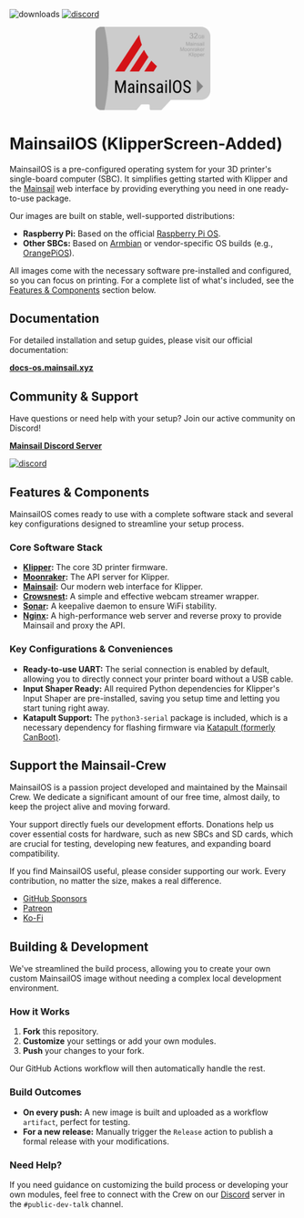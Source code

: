 ![downloads](https://img.shields.io/github/downloads/mainsail-crew/MainsailOS/total)
[![discord](https://img.shields.io/discord/758059413700345988?color=%235865F2&label=discord&logo=discord&logoColor=white&style=flat)](https://discord.gg/mainsail)

<p align="center">
<img src=".github/sdcard-logo.png" style="width:40%; max-width: 300px;" >
</p>

# MainsailOS (KlipperScreen-Added)

MainsailOS is a pre-configured operating system for your 3D printer's
single-board computer (SBC). It simplifies getting started with Klipper and the
[Mainsail](https://github.com/mainsail-crew/mainsail) web interface by providing
everything you need in one ready-to-use package.

Our images are built on stable, well-supported distributions:

-   **Raspberry Pi:** Based on the official [Raspberry Pi OS](https://www.raspberrypi.com/software/).
-   **Other SBCs:** Based on [Armbian](https://www.armbian.com/) or
    vendor-specific OS builds (e.g., [OrangePiOS](https://github.com/orangepi-xunlong/orangepi-build)).

All images come with the necessary software pre-installed and configured, so you
can focus on printing. For a complete list of what's included, see the
[Features & Components](#features--components) section below.

## Documentation

For detailed installation and setup guides, please visit our official
documentation:

**[docs-os.mainsail.xyz](https://docs-os.mainsail.xyz)**

## Community & Support

Have questions or need help with your setup? Join our active community on
Discord!

**[Mainsail Discord Server](https://discord.gg/mainsail)**

[![discord](https://img.shields.io/discord/758059413700345988?color=%235865F2&label=discord&logo=discord&logoColor=white&style=flat)](https://discord.gg/mainsail)

## Features & Components

MainsailOS comes ready to use with a complete software stack and several key
configurations designed to streamline your setup process.

### Core Software Stack

-   **[Klipper](https://github.com/Klipper3d/klipper):** The core 3D printer
    firmware.
-   **[Moonraker](https://github.com/Arksine/moonraker):** The API server for
    Klipper.
-   **[Mainsail](https://github.com/mainsail-crew/mainsail):** Our modern web
    interface for Klipper.
-   **[Crowsnest](https://github.com/mainsail-crew/crowsnest):** A simple and
    effective webcam streamer wrapper.
-   **[Sonar](https://github.com/mainsail-crew/sonar):** A keepalive daemon to
    ensure WiFi stability.
-   **[Nginx](https://nginx.org/):** A high-performance web server and reverse
    proxy to provide Mainsail and proxy the API.

### Key Configurations & Conveniences

-   **Ready-to-use UART:** The serial connection is enabled by default,
    allowing you to directly connect your printer board without a USB cable.
-   **Input Shaper Ready:** All required Python dependencies for Klipper's
    Input Shaper are pre-installed, saving you setup time and letting you start
    tuning right away.
-   **Katapult Support:** The `python3-serial` package is included, which is a
    necessary dependency for flashing firmware via
    [Katapult (formerly CanBoot)](https://github.com/Arksine/katapult).

## Support the Mainsail-Crew

MainsailOS is a passion project developed and maintained by the Mainsail Crew.
We dedicate a significant amount of our free time, almost daily, to keep the
project alive and moving forward.

Your support directly fuels our development efforts. Donations help us cover
essential costs for hardware, such as new SBCs and SD cards, which are crucial
for testing, developing new features, and expanding board compatibility.

If you find MainsailOS useful, please consider supporting our work. Every
contribution, no matter the size, makes a real difference.

- [GitHub Sponsors](https://github.com/sponsors/mainsail-crew)
- [Patreon](https://www.patreon.com/meteyou)
- [Ko-Fi](https://ko-fi.com/mainsail)

## Building & Development

We've streamlined the build process, allowing you to create your own custom
MainsailOS image without needing a complex local development environment.

### How it Works

1.  **Fork** this repository.
2.  **Customize** your settings or add your own modules.
3.  **Push** your changes to your fork.

Our GitHub Actions workflow will then automatically handle the rest.

### Build Outcomes

-   **On every push:** A new image is built and uploaded as a workflow
    `artifact`, perfect for testing.
-   **For a new release:** Manually trigger the `Release` action to publish a
    formal release with your modifications.

### Need Help?

If you need guidance on customizing the build process or developing your own
modules, feel free to connect with the Crew on our
[Discord](https://discord.gg/mainsail) server in the `#public-dev-talk`
channel.
